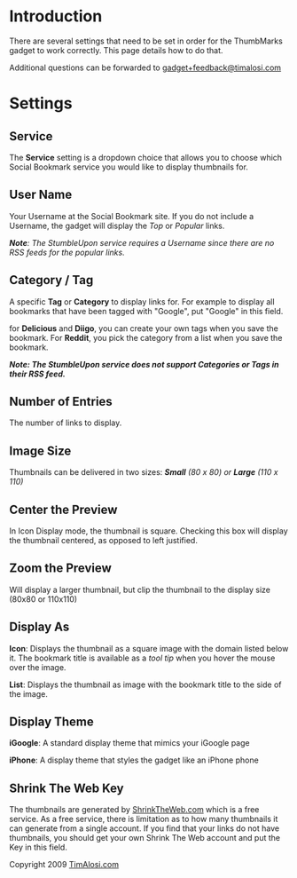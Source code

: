# Introduction #

There are several settings that need to be set in order for the ThumbMarks gadget to work correctly.  This page details how to do that.

Additional questions can be forwarded to gadget+feedback@timalosi.com

# Settings #

## Service ##
The **Service** setting is a dropdown choice that allows you to choose which Social Bookmark service you would like to display thumbnails for.

## User Name ##
Your Username at the Social Bookmark site.  If you do not include a Username, the gadget will display the _Top_ or _Popular_ links.

_**Note**: The StumbleUpon service requires a Username since there are no RSS feeds for the popular links._

## Category / Tag ##
A specific **Tag** or **Category** to display links for.  For example to display all bookmarks that have been tagged with "Google", put "Google" in this field.

for **Delicious** and **Diigo**, you can create your own tags when you save the bookmark.  For **Reddit**, you pick the category from a list when you save the bookmark.

**_Note: The StumbleUpon service does not support Categories or Tags in their RSS feed._**

## Number of Entries ##
The number of links to display.

## Image Size ##
Thumbnails can be delivered in two sizes: _**Small** (80 x 80) or **Large** (110 x 110)_

## Center the Preview ##
In Icon Display mode, the thumbnail is square.  Checking this box will display the thumbnail centered, as opposed to left justified.

## Zoom the Preview ##
Will display a larger thumbnail, but clip the thumbnail to the display size (80x80 or 110x110)

## Display As ##
**Icon**: Displays the thumbnail as a square image with the domain listed below it.  The bookmark title is available as a _tool tip_ when you hover the mouse over the image.

**List**: Displays the thumbnail as image with the bookmark title to the side of the image.

## Display Theme ##
**iGoogle**: A standard display theme that mimics your iGoogle page

**iPhone**: A display theme that styles the gadget like an iPhone phone

## Shrink The Web Key ##
The thumbnails are generated by [ShrinkTheWeb.com](http://shrinktheweb.com) which is a free service.  As a free service, there is limitation as to how many thumbnails it can generate from a single account.  If you find that your links do not have thumbnails, you should get your own Shrink The Web account and put the Key in this field.


Copyright 2009 [TimAlosi.com](http://www.timalosi.com)